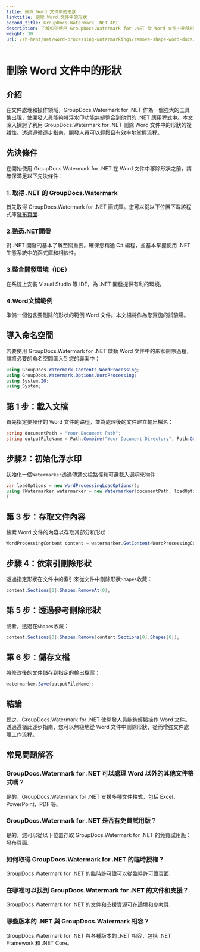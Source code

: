 ```yaml
---
title: 刪除 Word 文件中的形狀
linktitle: 刪除 Word 文件中的形狀
second_title: GroupDocs.Watermark .NET API
description: 了解如何使用 GroupDocs.Watermark for .NET 從 Word 文件中刪除形狀。簡單、有效率、強大的文件操作。
weight: 30
url: /zh-hant/net/word-processing-watermarkings/remove-shape-word-docs/
---
```


# 刪除 Word 文件中的形狀

## 介紹
在文件處理和操作領域，GroupDocs.Watermark for .NET 作為一個強大的工具集出現，使開發人員能夠將浮水印功能無縫整合到他們的 .NET 應用程式中。本文深入探討了利用 GroupDocs.Watermark for .NET 刪除 Word 文件中的形狀的複雜性。透過遵循逐步指南，開發人員可以輕鬆且有效率地掌握流程。
## 先決條件
在開始使用 GroupDocs.Watermark for .NET 在 Word 文件中移除形狀之前，請確保滿足以下先決條件：
### 1. 取得 .NET 的 GroupDocs.Watermark
首先取得 GroupDocs.Watermark for .NET 函式庫。您可以從以下位置下載該程式庫[發布頁面](https://releases.groupdocs.com/Watermark/net/).
### 2.熟悉.NET開發
對 .NET 開發的基本了解至關重要。確保您精通 C# 編程，並基本掌握使用 .NET 生態系統中的函式庫和相依性。
### 3.整合開發環境（IDE）
在系統上安裝 Visual Studio 等 IDE，為 .NET 開發提供有利的環境。 
### 4.Word文檔範例
準備一個包含要刪除的形狀的範例 Word 文件。本文檔將作為您實施的試驗場。

## 導入命名空間
若要使用 GroupDocs.Watermark for .NET 啟動 Word 文件中的形狀刪除過程，請將必要的命名空間匯入到您的專案中：
```csharp
using GroupDocs.Watermark.Contents.WordProcessing;
using GroupDocs.Watermark.Options.WordProcessing;
using System.IO;
using System;
```
## 第 1 步：載入文檔
首先指定要操作的 Word 文件的路徑，並為處理後的文件建立輸出檔名：
```csharp
string documentPath = "Your Document Path";
string outputFileName = Path.Combine("Your Document Directory", Path.GetFileName(documentPath));
```
## 步驟2：初始化浮水印
初始化一個`Watermarker`透過傳遞文檔路徑和可選載入選項來物件：
```csharp
var loadOptions = new WordProcessingLoadOptions();
using (Watermarker watermarker = new Watermarker(documentPath, loadOptions))
{
```
## 第 3 步：存取文件內容
檢索 Word 文件的內容以存取其部分和形狀：
```csharp
WordProcessingContent content = watermarker.GetContent<WordProcessingContent>();
```
## 步驟 4：依索引刪除形狀
透過指定形狀在文件中的索引來從文件中刪除形狀`Shapes`收藏：
```csharp
content.Sections[0].Shapes.RemoveAt(0);
```
## 第 5 步：透過參考刪除形狀
或者，透過在`Shapes`收藏：
```csharp
content.Sections[0].Shapes.Remove(content.Sections[0].Shapes[0]);
```
## 第 6 步：儲存文檔
將修改後的文件儲存到指定的輸出檔案：
```csharp
watermarker.Save(outputFileName);
```

## 結論
總之，GroupDocs.Watermark for .NET 使開發人員能夠輕鬆操作 Word 文件。透過遵循此逐步指南，您可以無縫地從 Word 文件中刪除形狀，從而增強文件處理工作流程。
## 常見問題解答
### GroupDocs.Watermark for .NET 可以處理 Word 以外的其他文件格式嗎？
是的，GroupDocs.Watermark for .NET 支援多種文件格式，包括 Excel、PowerPoint、PDF 等。
### GroupDocs.Watermark for .NET 是否有免費試用版？
是的，您可以從以下位置存取 GroupDocs.Watermark for .NET 的免費試用版：[發布頁面](https://releases.groupdocs.com/).
### 如何取得 GroupDocs.Watermark for .NET 的臨時授權？
 GroupDocs.Watermark for .NET 的臨時許可證可以從[臨時許可證頁面](https://purchase.groupdocs.com/temporary-license/).
### 在哪裡可以找到 GroupDocs.Watermark for .NET 的文件和支援？
 GroupDocs.Watermark for .NET 的文件和支援資源可在[論壇](https://forum.groupdocs.com/c/watermark/19)和[參考頁](https://tutorials.groupdocs.com/Watermark/net/).
### 哪些版本的 .NET 與 GroupDocs.Watermark 相容？
GroupDocs.Watermark for .NET 與各種版本的 .NET 相容，包括 .NET Framework 和 .NET Core。